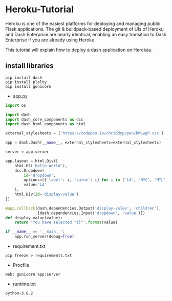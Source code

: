 # Heroku-Tutorial
Heroku is one of the easiest platforms for deploying and managing public Flask applications. The git & buildpack-based deployment of UIs of Heroku and Dash Enterprise are nearly identical, enabling an easy transition to Dash Enterprise if you are already using Heroku.

This tutorial will explain how to deploy a dash application on Herokàu.

## install libraries

```
pip install dash
pip install plolty
pip install gunicorn
```

* app.py

```python
import os

import dash
import dash_core_components as dcc
import dash_html_components as html

external_stylesheets = ['https://codepen.io/chriddyp/pen/bWLwgP.css']

app = dash.Dash(__name__, external_stylesheets=external_stylesheets)

server = app.server

app.layout = html.Div([
    html.H2('Hello World'),
    dcc.Dropdown(
        id='dropdown',
        options=[{'label': i, 'value': i} for i in ['LA', 'NYC', 'MTL']],
        value='LA'
    ),
    html.Div(id='display-value')
])

@app.callback(dash.dependencies.Output('display-value', 'children'),
              [dash.dependencies.Input('dropdown', 'value')])
def display_value(value):
    return 'You have selected "{}"'.format(value)

if __name__ == '__main__':
    app.run_server(debug=True)
```

* requirement.txt

```
pip freeze > requirements.txt
```

* Procfile

```
web: gunicorn app:server
```

* runtime.txt

```
python-3.8.2
```
